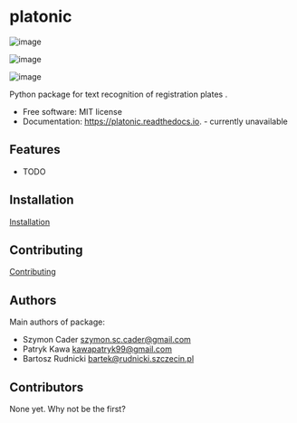 # platonic

![image](https://img.shields.io/pypi/v/platonic.svg%0A%20%20%20%20%20:target:%20https://pypi.python.org/pypi/platonic)

![image](https://github.com/nekeal/platonic/workflows/Test%20platonic/badge.svg?branch=PLC-1_setup_project&event=push)

![image](https://readthedocs.org/projects/platonic/badge/?version=latest%0A%20%20%20%20%20:target:%20https://platonic.readthedocs.io/en/latest/?badge=latest%0A%20%20%20%20%20:alt:%20Documentation%20Status)

Python package for text recognition of registration plates .

-   Free software: MIT license
-   Documentation: <https://platonic.readthedocs.io>. - currently unavailable

## Features

-   TODO

## Installation
[Installation](docs/installation.md)

## Contributing
[Contributing](CONTRIBUTING.md)

## Authors

Main authors of package:
* Szymon Cader <szymon.sc.cader@gmail.com>
* Patryk Kawa <kawapatryk99@gmail.com>
* Bartosz Rudnicki <bartek@rudnicki.szczecin.pl>

## Contributors
None yet. Why not be the first?
